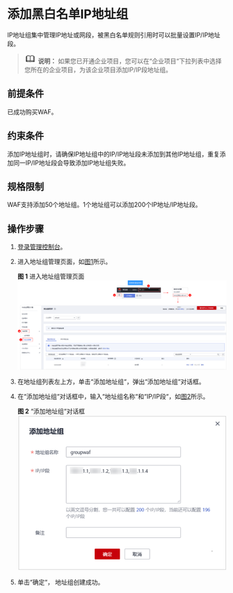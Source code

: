 # 添加黑白名单IP地址组<a name="waf_01_0357"></a>

IP地址组集中管理IP地址或网段，被黑白名单规则引用时可以批量设置IP/IP地址段。

>![](public_sys-resources/icon-note.gif) **说明：** 
>如果您已开通企业项目，您可以在“企业项目“下拉列表中选择您所在的企业项目，为该企业项目添加IP/IP段地址组。

## 前提条件<a name="section8174172016525"></a>

已成功购买WAF。

## 约束条件<a name="section1083742615419"></a>

添加IP地址组时，请确保IP地址组中的IP/IP地址段未添加到其他IP地址组，重复添加同一IP/IP地址段会导致添加IP地址组失败。

## 规格限制<a name="section10575131211315"></a>

WAF支持添加50个地址组。1个地址组可以添加200个IP地址/IP地址段。

## 操作步骤<a name="section721145410437"></a>

1.  [登录管理控制台](https://console.huaweicloud.com/?locale=zh-cn)。
2.  进入地址组管理页面，如[图1](#fig96651149116)所示。

    **图 1**  进入地址组管理页面<a name="fig96651149116"></a>  
    ![](figures/进入地址组管理页面.png "进入地址组管理页面")

3.  在地址组列表左上方，单击“添加地址组“，弹出“添加地址组“对话框。
4.  在“添加地址组“对话框中，输入“地址组名称“和“IP/IP段“，如[图2](#fig1473112334013)所示。

    **图 2** “添加地址组“对话框<a name="fig1473112334013"></a>  
    ![](figures/添加地址组对话框.png "添加地址组对话框")

5.  单击“确定“， 地址组创建成功。

